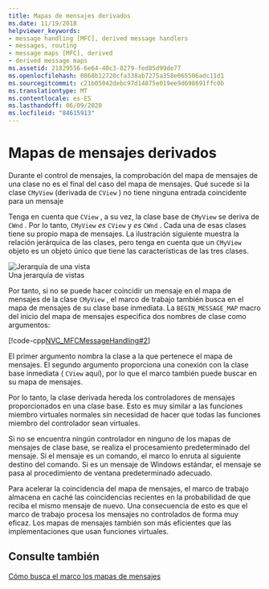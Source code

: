 ```yaml
---
title: Mapas de mensajes derivados
ms.date: 11/19/2018
helpviewer_keywords:
- message handling [MFC], derived message handlers
- messages, routing
- message maps [MFC], derived
- derived message maps
ms.assetid: 21829556-6e64-40c3-8279-fed85d99de77
ms.openlocfilehash: 0868b12720cfa338ab7275a358e065506adc11d1
ms.sourcegitcommit: c21b05042debc97d14875e019ee9d698691ffc0b
ms.translationtype: MT
ms.contentlocale: es-ES
ms.lasthandoff: 06/09/2020
ms.locfileid: "84615913"
---
```

# <a name="derived-message-maps"></a>Mapas de mensajes derivados

Durante el control de mensajes, la comprobación del mapa de mensajes de una clase no es el final del caso del mapa de mensajes. Qué sucede si la clase `CMyView` (derivada de `CView` ) no tiene ninguna entrada coincidente para un mensaje

Tenga en cuenta que `CView` , a su vez, la clase base de `CMyView` se deriva de `CWnd` . Por lo tanto, `CMyView` *es* `CView` y *es* `CWnd` . Cada una de esas clases tiene su propio mapa de mensajes. La ilustración siguiente muestra la relación jerárquica de las clases, pero tenga en cuenta que un `CMyView` objeto es un objeto único que tiene las características de las tres clases.

![Jerarquía de una vista](../mfc/media/vc38621.gif "Jerarquía de una vista") <br/>
Una jerarquía de vistas

Por tanto, si no se puede hacer coincidir un mensaje en el mapa de mensajes de la clase `CMyView` , el marco de trabajo también busca en el mapa de mensajes de su clase base inmediata. La `BEGIN_MESSAGE_MAP` macro del inicio del mapa de mensajes especifica dos nombres de clase como argumentos:

[!code-cpp[NVC_MFCMessageHandling#2](codesnippet/cpp/derived-message-maps_1.cpp)]

El primer argumento nombra la clase a la que pertenece el mapa de mensajes. El segundo argumento proporciona una conexión con la clase base inmediata ( `CView` aquí), por lo que el marco también puede buscar en su mapa de mensajes.

Por lo tanto, la clase derivada hereda los controladores de mensajes proporcionados en una clase base. Esto es muy similar a las funciones miembro virtuales normales sin necesidad de hacer que todas las funciones miembro del controlador sean virtuales.

Si no se encuentra ningún controlador en ninguno de los mapas de mensajes de clase base, se realiza el procesamiento predeterminado del mensaje. Si el mensaje es un comando, el marco lo enruta al siguiente destino del comando. Si es un mensaje de Windows estándar, el mensaje se pasa al procedimiento de ventana predeterminado adecuado.

Para acelerar la coincidencia del mapa de mensajes, el marco de trabajo almacena en caché las coincidencias recientes en la probabilidad de que reciba el mismo mensaje de nuevo. Una consecuencia de esto es que el marco de trabajo procesa los mensajes no controlados de forma muy eficaz. Los mapas de mensajes también son más eficientes que las implementaciones que usan funciones virtuales.

## <a name="see-also"></a>Consulte también

[Cómo busca el marco los mapas de mensajes](how-the-framework-searches-message-maps.md)
